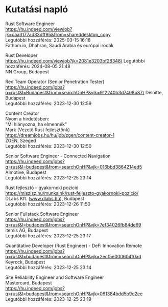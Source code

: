 # Kutatási napló

Rust Software Engineer\
https://hu.indeed.com/viewjob?jk=caa3177ad33dff95&from=shareddesktop_copy \
Legutóbbi hozzáférés: 2025-03-15 16:18 \
Fathom.io, Dhahran, Saudi Arabia és európai irodák

Rust Developer\
https://hu.indeed.com/viewjob?jk=2081e3203bf28348\
Legutóbbi hozzáférés: 2024-08-05 21:48\
NN Group, Budapest

Red Team Operator (Senior Penetration Tester)\
https://hu.indeed.com/jobs?q=rust&l=Budapest&from=searchOnHP&vjk=912240b3d7408b87\
Deloitte, Budapest\
Legutóbbi hozzáférés: 2023-12-30 12:59

Content Creator\
Nyom a hirdetésben:\
"Mi hiányozna, ha elmennék"\
Mark (Vezető Rust fejlesztőnk)\
https://dreamjobs.hu/hu/job/zgen/content-creator-1 \
ZGEN, Szeged\
Legutóbbi hozzáférés: 2023-12-30 12:50

Senior Software Engineer - Connected Navigation\
https://hu.indeed.com/jobs?q=rust&l=budapest&from=searchOnHP&vjk=016bbd3864214ed5 \
AImotive, Budapest \
Legutóbbi hozzáférés: 2023-12-25 23:14

Rust fejlesztő – gyakornoki pozíció\
https://miszisz.hu/munkaink/rust-fejleszto-gyakornoki-pozicio/ \
DLabs Kft. (www.dlabs.hu), Budapest\
Legutóbbi hozzáférés: 2023-12-26 11:50

Senior Fullstack Software Engineer\
https://hu.indeed.com/jobs?q=rust&l=budapest&from=searchOnHP&vjk=7ef34026fb84de69 \
itemis AG, Budapest\
Legutóbbi hozzáférés: 2023-12-25 23:17

Quantitative Developer (Rust Engineer) - DeFi Innovation Remote\
https://hu.indeed.com/jobs?q=rust&l=budapest&from=searchOnHP&vjk=2ecf5e000604f0ad \
Keyrock, Budapest\
Legutóbbi hozzáférés: 2023-12-25 23:14

Site Reliability Engineer and Software Engineer\
Mastercard, Budapest\
https://hu.indeed.com/jobs?q=rust&l=budapest&from=searchOnHP&vjk=061384bdd5b9d2ee \
Legutóbbi hozzáférés: 2023-12-25 23:19
